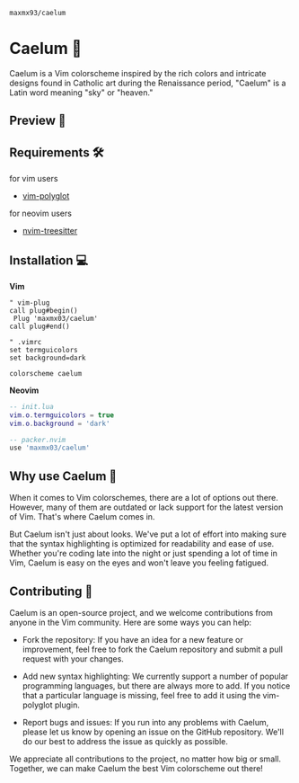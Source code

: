`maxmx93/caelum`
# Caelum 🎨

Caelum is a Vim colorscheme inspired by the rich colors and intricate designs found in Catholic art during the Renaissance period, "Caelum" is a Latin word meaning "sky" or "heaven."

## Preview 👀


## Requirements 🛠️

for vim users
- [vim-polyglot](https://github.com/sheerun/vim-polyglot)

for neovim users
- [nvim-treesitter](https://github.com/nvim-treesitter/nvim-treesitter)


## Installation 💻

**Vim**
```vim
" vim-plug
call plug#begin()
 Plug 'maxmx03/caelum'
call plug#end()
```

```vim
" .vimrc
set termguicolors
set background=dark

colorscheme caelum
```

**Neovim**
```lua
-- init.lua
vim.o.termguicolors = true
vim.o.background = 'dark'
```

```lua
-- packer.nvim
use 'maxmx03/caelum'
```

## Why use Caelum 🤔

When it comes to Vim colorschemes, there are a lot of options out there. However, many of them are outdated or lack support for the latest version of Vim. 
That's where Caelum comes in.

But Caelum isn't just about looks. We've put a lot of effort into making sure that the syntax highlighting is optimized for readability and ease of use. 
Whether you're coding late into the night or just spending a lot of time in Vim, Caelum is easy on the eyes and won't leave you feeling fatigued.


## Contributing 🤝

Caelum is an open-source project, and we welcome contributions from anyone in the Vim community. Here are some ways you can help:

- Fork the repository: If you have an idea for a new feature or improvement, feel free to fork the Caelum repository and submit a pull request with your changes.

- Add new syntax highlighting: We currently support a number of popular programming languages, but there are always more to add. If you notice that a particular language is missing, feel free to add it using the vim-polyglot plugin.

- Report bugs and issues: If you run into any problems with Caelum, please let us know by opening an issue on the GitHub repository. We'll do our best to address the issue as quickly as possible.

We appreciate all contributions to the project, no matter how big or small. Together, we can make Caelum the best Vim colorscheme out there!
